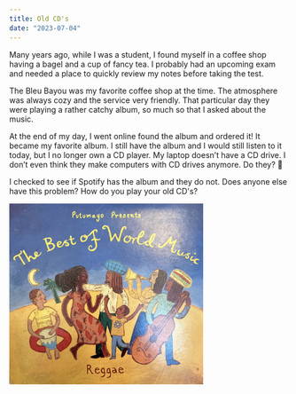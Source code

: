 ```yaml
---
title: Old CD's
date: "2023-07-04"
---
```


Many years ago, while I was a student, I found myself in a coffee shop having a bagel and a cup of fancy tea.  I probably had an upcoming exam and needed a place to quickly review my notes before taking the test.

The Bleu Bayou was my favorite coffee shop at the time.  The atmosphere was always cozy and the service very friendly. That particular day they were playing a rather catchy album, so much so that I asked about the music.

At the end of my day, I went online found the album and ordered it! It became my favorite album. I still have the album and I would still listen to it today, but I no longer own a CD player. My laptop doesn’t have a CD drive. I don’t even think they make computers with CD drives anymore. Do they? 🤔

I checked to see if Spotify has the album and they do not. Does anyone else have this problem? How do you play your old CD's? 

<img src="/static/img/IMG_Putumayo.jpg" width="350">